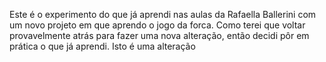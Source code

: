 Este é o experimento do que já aprendi nas aulas da Rafaella Ballerini com um novo projeto em que aprendo o jogo da forca. Como terei que voltar provavelmente atrás para fazer uma nova alteração, então decidi pôr em prática o que já aprendi.
Isto é uma alteração
